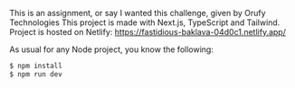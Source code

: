 This is an assignment, or say I wanted this challenge, given by Orufy Technologies
This project is made with Next.js, TypeScript and Tailwind. 
Project is hosted on Netlify: https://fastidious-baklava-04d0c1.netlify.app/

As usual for any Node project, you know the following:
```bash
$ npm install
$ npm run dev
```